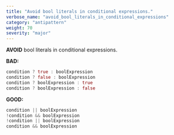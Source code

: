 ```yaml
---
title: "Avoid bool literals in conditional expressions."
verbose_name: "avoid_bool_literals_in_conditional_expressions"
category: "antipattern"
weight: 70
severity: "major"
---
```

**AVOID** bool literals in conditional expressions.

**BAD:**
```dart
condition ? true : boolExpression
condition ? false : boolExpression
condition ? boolExpression : true
condition ? boolExpression : false
```

**GOOD:**
```dart
condition || boolExpression
!condition && boolExpression
!condition || boolExpression
condition && boolExpression
```
